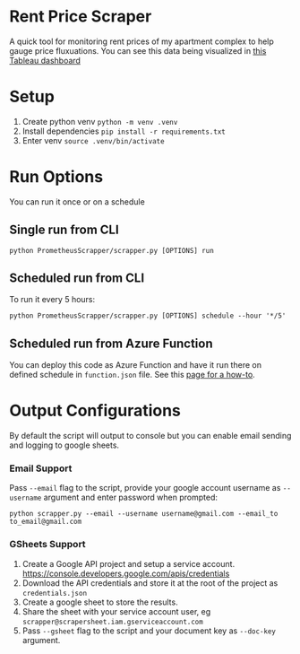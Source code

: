 # Rent Price Scraper
A quick tool for monitoring rent prices of my apartment complex to help gauge price fluxuations.
You can see this data being visualized in [this Tableau dashboard](https://public.tableau.com/profile/viktoras.truchanovicius#!/vizhome/Prometheus/PrometheusPropertyAvailabilityandPrices?publish=yes)


# Setup
1. Create python venv ```python -m venv .venv```
2. Install dependencies ```pip install -r requirements.txt```
3. Enter venv ```source .venv/bin/activate```

# Run Options
You can run it once or on a schedule

## Single run from CLI
```
python PrometheusScrapper/scrapper.py [OPTIONS] run
```

## Scheduled run from CLI
To run it every 5 hours:
```
python PrometheusScrapper/scrapper.py [OPTIONS] schedule --hour '*/5'
```

## Scheduled run from Azure Function
You can deploy this code as Azure Function and have it run there on defined schedule in ```function.json``` file. See this [page for a how-to](https://docs.microsoft.com/en-us/azure/azure-functions/functions-develop-vs-code?tabs=csharp).

# Output Configurations
By default the script will output to console but you can enable email sending and logging to google sheets.

### Email Support
Pass ```--email``` flag to the script, provide your google account username as ```--username``` argument and enter password when prompted:
```
python scrapper.py --email --username username@gmail.com --email_to to_email@gmail.com
```

### GSheets Support
1. Create a Google API project and setup a service account. https://console.developers.google.com/apis/credentials
2. Download the API credentials and store it at the root of the project as ```credentials.json```
3. Create a google sheet to store the results.
4. Share the sheet with your service account user, eg ```scrapper@scrapersheet.iam.gserviceaccount.com```
5. Pass ```--gsheet``` flag to the script and your document key as ```--doc-key``` argument.